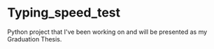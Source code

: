 # Typing_speed_test
Python project that I've been working on and will be presented as my Graduation Thesis.
